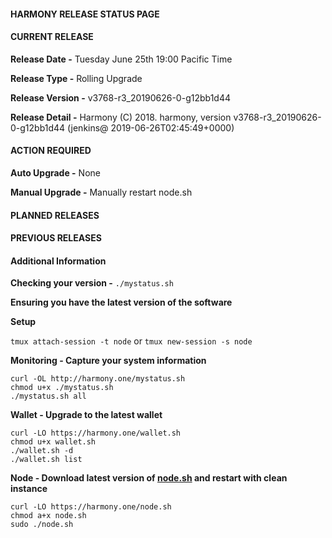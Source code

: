 #### HARMONY RELEASE STATUS PAGE

#### CURRENT RELEASE

**Release Date -** Tuesday June 25th 19:00 Pacific Time

**Release Type -** Rolling Upgrade

**Release Version -** v3768-r3_20190626-0-g12bb1d44

**Release Detail -** Harmony (C) 2018. harmony, version v3768-r3_20190626-0-g12bb1d44 (jenkins@ 2019-06-26T02:45:49+0000)


#### ACTION REQUIRED
**Auto Upgrade -** None

**Manual Upgrade -**  Manually restart node.sh

#### PLANNED RELEASES

#### PREVIOUS RELEASES

#### Additional Information

**Checking your version -** `./mystatus.sh`

**Ensuring you have the latest version of the software**

**Setup**

`tmux attach-session -t node` or `tmux new-session -s node`

**Monitoring - Capture your system information**
```
curl -OL http://harmony.one/mystatus.sh
chmod u+x ./mystatus.sh
./mystatus.sh all
```

**Wallet - Upgrade to the latest wallet**
```
curl -LO https://harmony.one/wallet.sh
chmod u+x wallet.sh
./wallet.sh -d
./wallet.sh list
```

**Node - Download latest version of [node.sh](https://harmony.one/node.sh) and restart with clean instance**
```
curl -LO https://harmony.one/node.sh
chmod a+x node.sh
sudo ./node.sh
```



